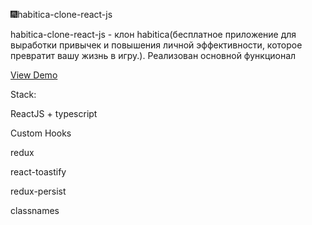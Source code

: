 🎆habitica-clone-react-js


habitica-clone-react-js - клон habitica(бесплатное приложение для выработки привычек и повышения личной эффективности, которое превратит вашу жизнь в игру.). Реализован основной функционал

<a href = 'https://vercel.com/iflameis-projects/habitica-clone-react-js/HHd4o2t7iCDCe5puByFswHnJXPeb' >View Demo</a>

Stack:

ReactJS + typescript

Custom Hooks

redux

react-toastify

redux-persist

classnames

